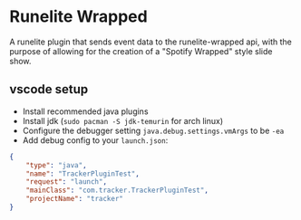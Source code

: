 # Runelite Wrapped

A runelite plugin that sends event data to the runelite-wrapped api, with the purpose of allowing for the creation of a "Spotify Wrapped" style slide show.

## vscode setup

* Install recommended java plugins
* Install jdk (`sudo pacman -S jdk-temurin` for arch linux)
* Configure the debugger setting `java.debug.settings.vmArgs` to be `-ea`
* Add debug config to your `launch.json`:
```json
{
    "type": "java",
    "name": "TrackerPluginTest",
    "request": "launch",
    "mainClass": "com.tracker.TrackerPluginTest",
    "projectName": "tracker"
}
```
